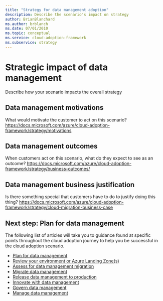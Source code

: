 ```yaml
---
title: "Strategy for data management adoption"
description: Describe the scenario's impact on strategy
author: BrianBlanchard
ms.author: brblanch
ms.date: 07/01/2010
ms.topic: conceptual
ms.service: cloud-adoption-framework
ms.subservice: strategy
---
```


# Strategic impact of data management

Describe how your scenario impacts the overall strategy

## Data management motivations

What would motivate the customer to act on this scenario?
https://docs.microsoft.com/azure/cloud-adoption-framework/strategy/motivations

## Data management outcomes

When customers act on this scenario, what do they expect to see as an outcome?
https://docs.microsoft.com/azure/cloud-adoption-framework/strategy/business-outcomes/

## Data management business justification

Is there something special that customers have to do to justify doing this thing?
https://docs.microsoft.com/azure/cloud-adoption-framework/strategy/cloud-migration-business-case

## Next step: Plan for data management

The following list of articles will take you to guidance found at specific points throughout the cloud adoption journey to help you be successful in the cloud adoption scenario.

- [Plan for data management](./plan.md)
- [Review your environment or Azure Landing Zone(s)](./ready.md)
- [Assess for data management migration](./migrate-assess.md)
- [Migrate data management](./migrate-deploy.md)
- [Release data management to production](./migrate-release.md)
- [Innovate with data management](./innovate.md)
- [Govern data management](./govern.md)
- [Manage data management](./manage.md)
